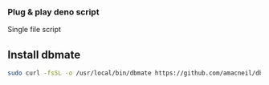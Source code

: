 ### Plug & play deno script

Single file script

## Install dbmate

```sh
sudo curl -fsSL -o /usr/local/bin/dbmate https://github.com/amacneil/dbmate/releases/latest/download/dbmate-linux-amd64 && sudo chmod +x /usr/local/bin/dbmate
```
